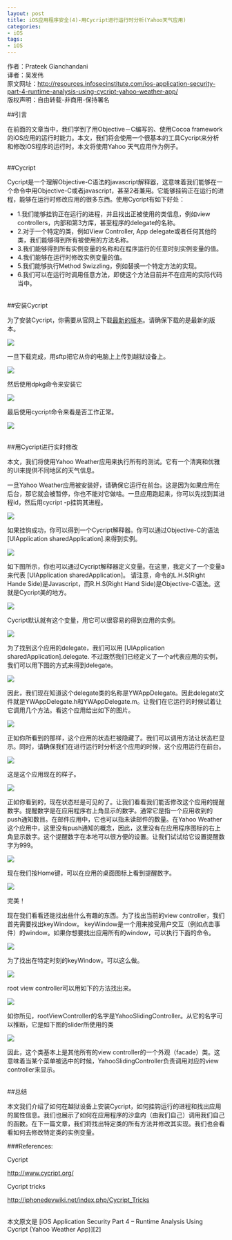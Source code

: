 ```yaml
---
layout: post  
title: iOS应用程序安全(4)-用Cycript进行运行时分析(Yahoo天气应用)   
categories:  
- iOS  
tags:    
- iOS 
---   
```


作者：Prateek Gianchandani  
译者：吴发伟  
原文网址：http://resources.infosecinstitute.com/ios-application-security-part-4-runtime-analysis-using-cycript-yahoo-weather-app/  
版权声明：自由转载-非商用-保持署名

##引言

在前面的文章当中，我们学到了用Objective－C编写的、使用Cocoa framework的iOS应用的运行时能力。本文，我们将会使用一个很基本的工具Cycript来分析和修改iOS程序的运行时。本文将使用Yahoo 天气应用作为例子。

<br/>
##Cycript

Cycript是一个理解Objective-C语法的javascript解释器，这意味着我们能够在一个命令中用Objective-C或者javascript，甚至2者兼用。它能够挂钩正在运行的进程，能够在运行时修改应用的很多东西。使用Cycript有如下好处：

- 1.我们能够挂钩正在运行的进程，并且找出正被使用的类信息，例如view controllers，内部和第3方库，甚至程序的delegate的名称。
- 2.对于一个特定的类，例如View Controller, App delegate或者任何其他的类，我们能够得到所有被使用的方法名称。
- 3.我们能够得到所有实例变量的名称和在程序运行的任意时刻实例变量的值。
- 4.我们能够在运行时修改实例变量的值。
- 5.我们能够执行Method Swizzling，例如替换一个特定方法的实现。
- 6.我们可以在运行时调用任意方法，即使这个方法目前并不在应用的实际代码当中。

<br/>
##安装Cycript

为了安装Cycript，你需要从官网上下载[最新的版本][1]。请确保下载的是最新的版本。

![](http://resources.infosecinstitute.com/wp-content/uploads/cycript-Fig1.png)


一旦下载完成，用sftp把它从你的电脑上上传到越狱设备上。

![](http://resources.infosecinstitute.com/wp-content/uploads/061013_1436_iOSApplicat2.jpg)


然后使用dpkg命令来安装它

![](http://resources.infosecinstitute.com/wp-content/uploads/061013_1436_iOSApplicat3.jpg)


最后使用cycript命令来看是否工作正常。

![](http://resources.infosecinstitute.com/wp-content/uploads/061013_1436_iOSApplicat4.jpg)


<br/>
##用Cycript进行实时修改

本文，我们将使用Yahoo Weather应用来执行所有的测试。它有一个清爽和优雅的UI来提供不同地区的天气信息。

一旦Yahoo Weather应用被安装好，请确保它运行在前台。这是因为如果应用在后台，那它就会被暂停，你也不能对它做啥。一旦应用跑起来，你可以先找到其进程id，然后用cycript -p挂钩其进程。

![](http://resources.infosecinstitute.com/wp-content/uploads/061013_1436_iOSApplicat5.jpg)


如果挂钩成功，你可以得到一个Cycript解释器。你可以通过Objective-C的语法
[UIApplication sharedApplication].来得到实例。

![](http://resources.infosecinstitute.com/wp-content/uploads/061013_1436_iOSApplicat6.jpg)



如下图所示，你也可以通过Cycript解释器定义变量。在这里，我定义了一个变量a来代表
[UIApplication sharedApplication]。 请注意，命令的L.H.S(Right Hande Side)是Javascript，而R.H.S(Right Hand Side)是Objective-C语法。这就是Cycript美的地方。

![](http://resources.infosecinstitute.com/wp-content/uploads/061013_1436_iOSApplicat7.jpg)


Cycript默认就有这个变量，用它可以很容易的得到应用的实例。

![](http://resources.infosecinstitute.com/wp-content/uploads/061013_1436_iOSApplicat8.jpg)

为了找到这个应用的delegate，我们可以用 [UIApplication sharedApplication].delegate.
不过既然我们已经定义了一个a代表应用的实例，我们可以用下图的方式来得到delegate。

![](http://resources.infosecinstitute.com/wp-content/uploads/061013_1436_iOSApplicat9.jpg)


因此，我们现在知道这个delegate类的名称是YWAppDelegate。因此delegate文件就是YWAppDelegate.h和YWAppDelegate.m。让我们在它运行的时候试着让它调用几个方法。看这个应用给出如下的图片。

![](http://resources.infosecinstitute.com/wp-content/uploads/061013_1436_iOSApplicat10.jpg)


正如你所看到的那样，这个应用的状态栏被隐藏了。我们可以调用方法让状态栏显示。同时，请确保我们在进行运行时分析这个应用的时候，这个应用运行在前台。

![](http://resources.infosecinstitute.com/wp-content/uploads/061013_1436_iOSApplicat11.jpg)


这是这个应用现在的样子。

![](http://resources.infosecinstitute.com/wp-content/uploads/061013_1436_iOSApplicat12.jpg)


正如你看到的，现在状态栏是可见的了。让我们看看我们能否修改这个应用的提醒数字。提醒数字是在应用程序右上角显示的数字。通常它是指一个应用收到的push通知数目。在邮件应用中，它也可以指未读邮件的数量。在Yahoo Weather这个应用中，这里没有push通知的概念，因此，这里没有在应用程序图标的右上角显示数字。这个提醒数字在本地可以很方便的设置。让我们试试给它设置提醒数字为999。

![](http://resources.infosecinstitute.com/wp-content/uploads/061013_1436_iOSApplicat13.jpg)

现在我们按Home键，可以在应用的桌面图标上看到提醒数字。

![](http://resources.infosecinstitute.com/wp-content/uploads/061013_1436_iOSApplicat14.jpg)

完美！

现在我们看看还能找出些什么有趣的东西。为了找出当前的view controller，我们首先需要找出keyWindow。 keyWindow是一个用来接受用户交互（例如点击事件）的window。如果你想要找出应用所有的window，可以执行下面的命令。

![](http://resources.infosecinstitute.com/wp-content/uploads/061013_1436_iOSApplicat15.jpg)


为了找出在特定时刻的keyWindow。可以这么做。

![](http://resources.infosecinstitute.com/wp-content/uploads/061013_1436_iOSApplicat16.jpg)


root view controller可以用如下的方法找出来。

![](http://resources.infosecinstitute.com/wp-content/uploads/061013_1436_iOSApplicat17.jpg)


如你所见，rootViewController的名字是YahooSlidingController。从它的名字可以推断，它是如下图的slider所使用的类

![](http://resources.infosecinstitute.com/wp-content/uploads/061013_1436_iOSApplicat18.jpg)




因此，这个类基本上是其他所有的view controller的一个外观（facade）类。这意味着当某个菜单被选中的时候，YahooSlidingController负责调用对应的view controller来显示。


<br>
##总结

本文我们介绍了如何在越狱设备上安装Cycript，如何挂钩运行的进程和找出应用的属性信息。我们也展示了如何在应用程序的沙盒内（由我们自己）调用我们自己的函数。在下一篇文章，我们将找出特定类的所有方法并修改其实现。我们也会看看如何去修改特定类的实例变量。


###References: 

 Cycript

http://www.cycript.org/ 

 Cycript tricks

http://iphonedevwiki.net/index.php/Cycript_Tricks 

<br/>
本文原文是 [iOS Application Security Part 4 – Runtime Analysis Using Cycript (Yahoo Weather App)][2]


[1]:http://www.cycript.org/
[2]:http://resources.infosecinstitute.com/ios-application-security-part-4-runtime-analysis-using-cycript-yahoo-weather-app/